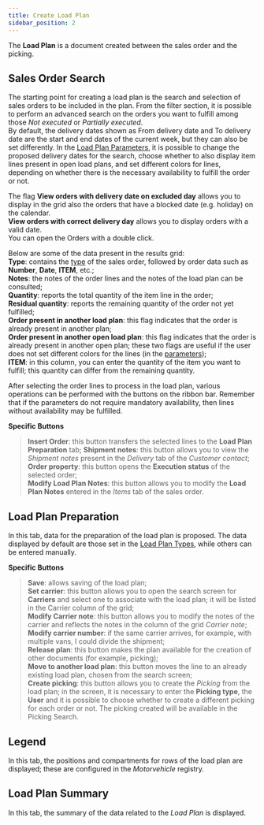 ```yaml
---
title: Create Load Plan 
sidebar_position: 2
---
```


The **Load Plan** is a document created between the sales order and the picking.

## Sales Order Search 

The starting point for creating a load plan is the search and selection of sales orders to be included in the plan. From the filter section, it is possible to perform an advanced search on the orders you want to fulfill among those *Not executed* or *Partially executed*.      
By default, the delivery dates shown as From delivery date and To delivery date are the start and end dates of the current week, but they can also be set differently. 
In the [Load Plan Parameters](/docs/configurations/parameters/logistics/load-plan-parameters), it is possible to change the proposed delivery dates for the search, choose whether to also display item lines present in open load plans, and set different colors for lines, depending on whether there is the necessary availability to fulfill the order or not.

The flag **View orders with delivery date on excluded day** allows you to display in the grid also the orders that have a blocked date (e.g. holiday) on the calendar.         
**View orders with correct delivery day** allows you to display orders with a valid date.           
You can open the Orders with a double click.

Below are some of the data present in the results grid:         
**Type**: contains the [type](/docs/configurations/tables/sales/sales-order-types) of the sales order, followed by order data such as **Number**, **Date**, **ITEM**, etc.;         
**Notes**: the notes of the order lines and the notes of the load plan can be consulted;       
**Quantity**: reports the total quantity of the item line in the order;        
**Residual quantity**: reports the remaining quantity of the order not yet fulfilled;          
**Order present in another load plan**: this flag indicates that the order is already present in another plan;         
**Order present in another open load plan**: this flag indicates that the order is already present in another open plan; these two flags are useful if the user does not set different colors for the lines (in the [parameters](/docs/configurations/parameters/logistics/load-plan-parameters));          
**ITEM**: in this column, you can enter the quantity of the item you want to fulfill; this quantity can differ from the remaining quantity.          

After selecting the order lines to process in the load plan, various operations can be performed with the buttons on the ribbon bar. Remember that if the parameters do not require mandatory availability, then lines without availability may be fulfilled.           

**Specific Buttons**       
> **Insert Order**: this button transfers the selected lines to the **Load Plan Preparation** tab; 
> **Shipment notes**: this button allows you to view the *Shipment notes* present in the *Delivery* tab of the *Customer contact*;               
> **Order property**: this button opens the **Execution status** of the selected order;       
> **Modify Load Plan Notes**: this button allows you to modify the **Load Plan Notes** entered in the *Items* tab of the sales order.        

## Load Plan Preparation 

In this tab, data for the preparation of the load plan is proposed. The data displayed by default are those set in the [Load Plan Types](/docs/configurations/tables/logistics/load-plan-type), while others can be entered manually.      

**Specific Buttons**         
> **Save**: allows saving of the load plan;     
> **Set carrier**: this button allows you to open the search screen for **Carriers** and select one to associate with the load plan; it will be listed in the Carrier column of the grid;      
> **Modify Carrier note**: this button allows you to modify the notes of the carrier and reflects the notes in the column of the grid *Carrier note*;       
> **Modify carrier number**: if the same carrier arrives, for example, with multiple vans, I could divide the shipment;       
> **Release plan**: this button makes the plan available for the creation of other documents (for example, picking);    
> **Move to another load plan**: this button moves the line to an already existing load plan, chosen from the search screen;      
> **Create picking**: this button allows you to create the *Picking* from the load plan; in the screen, it is necessary to enter the **Picking type**, the **User** and it is possible to choose whether to create a different picking for each order or not. The picking created will be available in the Picking Search.         

## Legend 

In this tab, the positions and compartments for rows of the load plan are displayed; these are configured in the *Motorvehicle* registry.

## Load Plan Summary 

In this tab, the summary of the data related to the *Load Plan* is displayed.